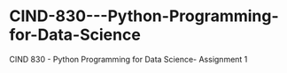 # CIND-830---Python-Programming-for-Data-Science
CIND 830 - Python Programming for Data Science- Assignment 1
